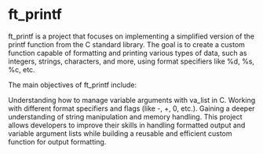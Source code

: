 # ft_printf

ft_printf is a project that focuses on implementing a simplified version of the printf function from the C standard library. The goal is to create a custom function capable of formatting and printing various types of data, such as integers, strings, characters, and more, using format specifiers like %d, %s, %c, etc.

The main objectives of ft_printf include:

Understanding how to manage variable arguments with va_list in C.
Working with different format specifiers and flags (like -, +, 0, etc.).
Gaining a deeper understanding of string manipulation and memory handling.
This project allows developers to improve their skills in handling formatted output and variable argument lists while building a reusable and efficient custom function for output formatting.
